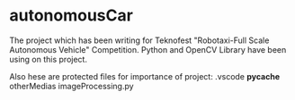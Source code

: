 # autonomousCar
The project which has been writing for Teknofest "Robotaxi-Full Scale Autonomous Vehicle" Competition. Python and OpenCV Library have been using on this project.

Also hese are protected files for importance of project:
.vscode
__pycache__
otherMedias
imageProcessing.py